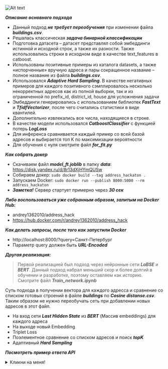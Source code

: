 ![Alt text](https://i0.wp.com/neptune.ai/wp-content/uploads/2022/10/When-to-Choose-CatBoost-Over-XGBoost-or-LightGBM-Practical-Guide_13.png?resize=771%2C431&ssl=1)

***Описание основного подхода***
- Данный подход ***не требует переобучения*** при изменении файла ***buildings.csv***.
- Решалась классическая ***задача бинарной классификации***
- Подготовка датасета – датасет представлял собой эмбеддинги истинной и исходной строк, а также их разности. Также использовались строки в исходном виде в качестве text_features в catboost.
- Использованы позитивные примеры из каталога datasets, а также «испорченные» вручную адреса и пары сокращенное название – полное название из файла ***buildings.csv***.
- Использовался ***Adaptive Hard Sampling***. В качестве негативных примеров для каждого позитивного сэмплировалось несколько некорректных адресов как из полной выборки, так и из ограниченной по prefix_id, district_id, house для усложнения задачи
- Эмбеддинги генерировались с использованием библиотек ***FastText*** и ***TfidfVectorizer***, после чего считались статистики в виде квантилей.
- Дополнительно извлекались все числа, находящиеся в строке.
- В качестве модели использовался ***CatboostClassifier*** с функцией потерь ***LogLoss***
- Для инференса сравнивается каждый пример со всей базой адресов и выбирается топ K по максимизации вероятности
- Для обучения с нуля смотрите файл ***for_fit.py***

***Как собрать докер***
- Скачиваем файл ***model_ft.joblib*** в папку ***data***: https://disk.yandex.ru/d/8r13dXjHYmQUSw
-  Собираем докер: ```sudo docker build --tag address_hackaton .```
-  Запускаем Docker: ```sudo docker run --publish 8000:5000 --rm address_hackaton```
-  ***Заметка!*** Сервер стартует примерно через ***30 сек***

***Либо воспользоваться уже собранным образом, залитым на Docker Hub:***
-   andrey1362010/address_hack
-   https://hub.docker.com/r/andrey1362010/address_hack

***Как делать запросы, после того как запустили Docker***
- http://localhost:8000/?query=Санкт-Петербург
- Параметр query должен быть ***URL-Encoded***

***Другая реализация:***
> Первой реализацией был подход через нейронные сети ***LaBSE*** и ***BERT***.
> Данный подход набрал меньший скор и более долгий в обучении и разработке, поэтому оставляем как историю.
> Смотрите файл ***Train_network.ipynb***

Суть подхода в получении вектора для каждого адресса и сравнение со списком готовых строений в файле ***buildings*** по ***Cosine distanse.csv***.
Таким образом не нужно переобучать сеть при добавлении новых адресов в этот файл.

- На вход сети ***Last Hidden State*** из ***BERT*** (Массив embeddings) для каждого адреса
- На выходе новый Embedding 
- Triplet Loss
- Поэлементное сравнение со списком адресов и поиск ***topK***
- Адаптивный ***Hard Sampling***

***Посмотреть пример ответа API***
<details>
  <summary>Кликни на меня!</summary>

  ```json
{
  "query:": {
    "address": "Санкт-Петербург"
  },
  "result": [
    {
      "target_address": "г.Санкт-Петербург, проспект Ветеранов, дом 169, корпус 1, строение 1",
      "target_building_id": 213833
    },
    {
      "target_address": "г.Санкт-Петербург, Лахтинский проспект, дом 2, корпус 3, строение 1",
      "target_building_id": 213245
    },
    {
      "target_address": "муниципальный округ Полюстрово, Васнецовский проспект, дом 17",
      "target_building_id": 212620
    },
    {
      "target_address": "г.Санкт-Петербург, проспект Ветеранов, дом 175, корпус 4, строение 1",
      "target_building_id": 213983
    },
    {
      "target_address": "г.Санкт-Петербург, проспект Ветеранов, дом 169, корпус 6, строение 1",
      "target_building_id": 214869
    },
    {
      "target_address": "Выборгское направление ж.д., литера V",
      "target_building_id": 201594
    },
    {
      "target_address": "г.Санкт-Петербург, проспект Ветеранов, дом 169, корпус 4, строение 1",
      "target_building_id": 216054
    },
    {
      "target_address": "г.Санкт-Петербург, проспект Ветеранов, дом 169, корпус 2, строение 1",
      "target_building_id": 211802
    },
    {
      "target_address": "г.Санкт-Петербург, проспект Ветеранов, дом 169, корпус 3, строение 1",
      "target_building_id": 211801
    },
    {
      "target_address": "г.Санкт-Петербург, участок ж.д. \"Торфяная дор. - Планерная ул.\", литера А",
      "target_building_id": 200747
    }
  ],
  "success": true
}
  ```
</details>